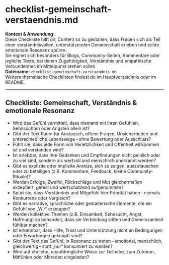 # checklist-gemeinschaft-verstaendnis.md

**Kontext & Anwendung:**  
Diese Checkliste hilft dir, Content so zu gestalten, dass Frauen sich als Teil einer verständnisvollen, unterstützenden Gemeinschaft erleben und echte emotionale Resonanz spüren.  
Sie eignet sich besonders für Blogs, Community-Seiten, Kommentare oder jegliche Texte, bei denen Zugehörigkeit, Verständnis und empathische Verbundenheit im Mittelpunkt stehen sollen.  
**Dateiname:** `checklist-gemeinschaft-verstaendnis.md`  
Weitere thematische Checklisten findest du im Hauptverzeichnis oder im README.

---

## Checkliste: Gemeinschaft, Verständnis & emotionale Resonanz

- Wird das Gefühl vermittelt, dass niemand mit ihren Gefühlen, Sehnsüchten oder Ängsten allein ist?
- Gibt der Text Raum für Austausch, offene Fragen, Unsicherheiten und unterschiedliche Lebenswege – ohne Bewertung oder Ausschluss?
- Fühlt sie, dass jede Form von Verletzlichkeit und Offenheit willkommen ist und verstanden wird?
- Ist erlebbar, dass ihre Gedanken und Empfindungen nicht peinlich oder zu viel sind, sondern als wertvoll und menschlich anerkannt werden?
- Gibt es explizite oder implizite Anreize, sich zu zeigen, auszutauschen oder zu beteiligen (z.B. Kommentare, Feedback, kleine Community-Rituale)?
- Werden Erfolge, Zweifel, Rückschläge und Mut gleichermaßen akzeptiert, geteilt und wertschätzend aufgenommen?
- Spürt sie, dass Verständnis und Mitgefühl hier Priorität haben – niemals Konkurrenz oder Vergleich?
- Gibt es narrative, sprachliche oder gestalterische Elemente, die ein Gefühl von „Wir“ erzeugen?
- Werden kollektive Themen (z.B. Einsamkeit, Sehnsucht, Angst, Hoffnung) so behandelt, dass sie Verbindung stiften und Gemeinsamkeit fühlbar machen?
- Ist erkennbar, dass Hilfe, Trost und Unterstützung nicht an Bedingungen oder Erwartungen geknüpft sind?
- Gibt der Text das Gefühl, in Resonanz zu treten – emotional, menschlich, gleichwertig – statt „nur“ konsumiert zu werden?
- Wird auf ehrliche, unaufdringliche Weise zur Teilhabe, zum Zuhören, Mitfühlen oder Mitreden eingeladen?


